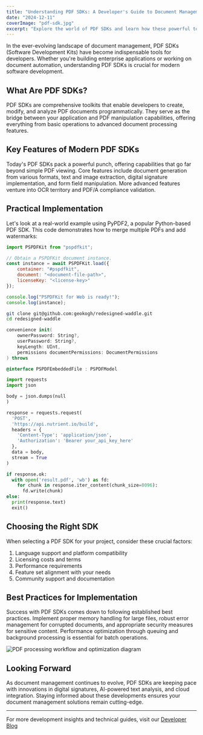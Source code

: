 ```yaml
---
title: "Understanding PDF SDKs: A Developer's Guide to Document Management"
date: "2024-12-11"
coverImage: "pdf-sdk.jpg"
excerpt: "Explore the world of PDF SDKs and learn how these powerful tools can transform your document management capabilities with practical code examples and implementation strategies."
---
```


In the ever-evolving landscape of document management, PDF SDKs (Software Development Kits) have become indispensable tools for developers. Whether you're building enterprise applications or working on document automation, understanding PDF SDKs is crucial for modern software development.

## What Are PDF SDKs?

PDF SDKs are comprehensive toolkits that enable developers to create, modify, and analyze PDF documents programmatically. They serve as the bridge between your application and PDF manipulation capabilities, offering everything from basic operations to advanced document processing features.

## Key Features of Modern PDF SDKs

Today's PDF SDKs pack a powerful punch, offering capabilities that go far beyond simple PDF viewing. Core features include document generation from various formats, text and image extraction, digital signature implementation, and form field manipulation. More advanced features venture into OCR territory and PDF/A compliance validation.

## Practical Implementation

Let's look at a real-world example using PyPDF2, a popular Python-based PDF SDK. This code demonstrates how to merge multiple PDFs and add watermarks:

```javascript
import PSPDFKit from "pspdfkit";

// Obtain a PSPDFKit document instance.
const instance = await PSPDFKit.load({
    container: "#pspdfkit",
    document: "<document-file-path>",
    licenseKey: "<license-key>"
});

console.log("PSPDFKit for Web is ready!");
console.log(instance);
```

```bash
git clone git@github.com:geokogh/redesigned-waddle.git
cd redesigned-waddle
```

```swift
convenience init(
    ownerPassword: String?,
    userPassword: String?,
    keyLength: UInt,
    permissions documentPermissions: DocumentPermissions
) throws
```

```objective-c
@interface PSPDFEmbeddedFile : PSPDFModel
```

```python
import requests
import json

body = json.dumps(null
)

response = requests.request(
  'POST',
  'https://api.nutrient.io/build',
  headers = {
    'Content-Type': 'application/json',
    'Authorization': 'Bearer your_api_key_here'
  },
  data = body,
  stream = True
)

if response.ok:
  with open('result.pdf', 'wb') as fd:
    for chunk in response.iter_content(chunk_size=8096):
      fd.write(chunk)
else:
  print(response.text)
  exit()
```

## Choosing the Right SDK

When selecting a PDF SDK for your project, consider these crucial factors:

1. Language support and platform compatibility
2. Licensing costs and terms
3. Performance requirements
4. Feature set alignment with your needs
5. Community support and documentation

## Best Practices for Implementation

Success with PDF SDKs comes down to following established best practices. Implement proper memory handling for large files, robust error management for corrupted documents, and appropriate security measures for sensitive content. Performance optimization through queuing and background processing is essential for batch operations.

![PDF processing workflow and optimization diagram](pdf-processing.jpg)

## Looking Forward

As document management continues to evolve, PDF SDKs are keeping pace with innovations in digital signatures, AI-powered text analysis, and cloud integration. Staying informed about these developments ensures your document management solutions remain cutting-edge.

---
For more development insights and technical guides, visit our [Developer Blog](https://nutrient.io/blog)
